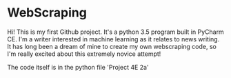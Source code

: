 # WebScraping
 Hi! This is my first Github project. It's a python 3.5
 program built in PyCharm CE. I'm a writer interested in
 machine learning as it relates to news writing.
 It has long been a dream of mine to create my own webscraping
 code, so I'm really excited about this extremely
 novice attempt!
 
 The code itself is in the python file 'Project 4E 2a'
